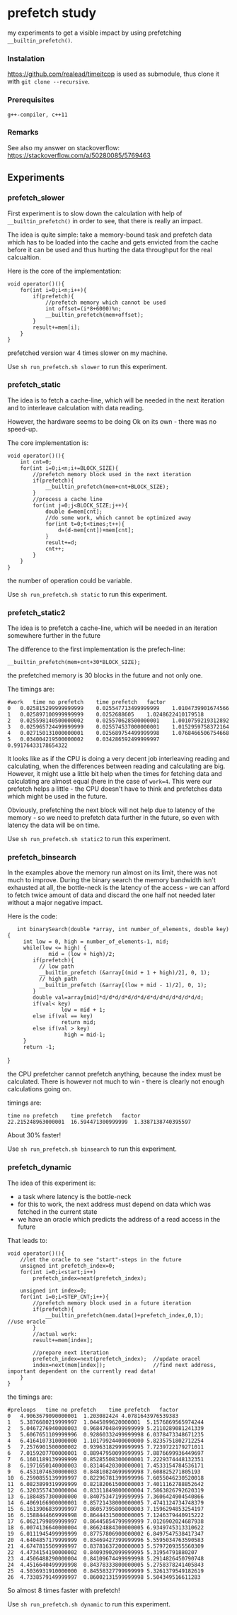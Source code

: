 # prefetch study

my experiments to get a visible impact by using prefetching `__builtin_prefetch()`.


### Instalation

https://github.com/realead/timeitcpp is used as submodule, thus clone it with `git clone --recursive`.


### Prerequisites

    g++-compiler, c++11

### Remarks
   
   See also my answer on stackoverflow: https://stackoverflow.com/a/50280085/5769463

## Experiments

### prefetch_slower

First experiment is to slow down the calculation with help of `__builtin_prefetch()` in order to see, that there is really an impact.

The idea is quite simple: take a memory-bound task and prefetch data which has to be loaded into the cache and gets envicted from the cache before it can be used and thus hurting the data throughput for the real calcualtion.

Here is the core of the implementation:

    void operator()(){
        for(int i=0;i<n;i++){
            if(prefetch){
                //prefetch memory which cannot be used
                int offset=(i*8+6000)%n;
                __builtin_prefetch(mem+offset);
            }
            result+=mem[i];
        }
    }

prefetched version war 4 times slower on my machine. 

Use `sh run_prefetch.sh slower` to run this experiment.

### prefetch_static

The idea is to fetch a cache-line, which will be needed in the next iteration and to interleave calculation with data reading.

However, the hardware seems to be doing Ok on its own - there was no speed-up.

The core implementation is:


    void operator()(){
        int cnt=0;
        for(int i=0;i<n;i+=BLOCK_SIZE){
            //prefetch memory block used in the next iteration
            if(prefetch){
                __builtin_prefetch(mem+cnt+BLOCK_SIZE);
            }
            //process a cache line
            for(int j=0;j<BLOCK_SIZE;j++){
                double d=mem[cnt];
                //do some work, which cannot be optimized away
                for(int t=0;t<times;t++){
                    d=(d-mem[cnt])+mem[cnt];
                }
                result+=d;
                cnt++;
            }
        }
    } 

the number of operation could be variable.

Use `sh run_prefetch.sh static` to run this experiment.


### prefetch_static2

The idea is to prefetch a cache-line, which will be needed in an iteration somewhere further in the future



The difference to the first implementation is the prefech-line:


    __builtin_prefetch(mem+cnt+30*BLOCK_SIZE);

the prefetched memory is 30 blocks in the future and not only one.

The timings are:

    #work	time no prefetch	time prefetch	factor
    0	0.025815299999999999	0.025547713499999999	1.0104739901674566
    1	0.025897100999999999	0.0252688605	1.0248622410179518
    2	0.025598140500000002	0.025570628500000001	1.0010759219312892
    3	0.025965724499999999	0.025574537000000001	1.0152959758372164
    4	0.027150131000000001	0.025689754499999998	1.0768466506754668
    5	0.034004219500000002	0.034286592499999997	0.99176433178654322

It looks like as if the CPU is doing a very decent job interleaving reading and calculating, when the differences between reading and calculating are big. However, it might use a little bit help when the times for fetching data and calculating are almost equal (here in the case of `work=4`. This were our prefetch helps a little - the CPU doesn't have to think and prefetches data which might be used in the future.

Obviously, prefetching the next block will not help due to latency of the memory - so we need to prefetch data further in the future, so even with latency the data will be on time.

Use `sh run_prefetch.sh static2` to run this experiment.


### prefetch_binsearch

In the examples above the memory run almost on its limit, there was not much to improve. During the binary search the memory bandwidth isn't exhausted at all, the bottle-neck is the latency of the access - we can afford to fetch twice amount of data and discard the one half not needed later without a major negative impact.

Here is the code:


       int binarySearch(double *array, int number_of_elements, double key) {
         int low = 0, high = number_of_elements-1, mid;
         while(low <= high) {
                 mid = (low + high)/2;
            if(prefetch){
              // low path
              __builtin_prefetch (&array[(mid + 1 + high)/2], 0, 1);
              // high path
              __builtin_prefetch (&array[(low + mid - 1)/2], 0, 1);
            }
            double val=array[mid]*d/d*d/d*d/d*d/d*d/d*d/d*d/d*d/d;
            if(val< key)
                     low = mid + 1; 
            else if(val == key)
                     return mid;
            else if(val > key)
                      high = mid-1;
         }
         return -1;
   }

the CPU prefetcher cannot prefetch anything, because the index must be calculated. There is however not much to win - there is clearly not enough calculations going on.

timings are:

    time no prefetch	time prefetch	factor
    22.215248963000001	16.594471300999999	1.3387138740395597

About 30% faster!

Use `sh run_prefetch.sh binsearch` to run this experiment.

### prefetch_dynamic

The idea of this experiment is: 

   - a task where latency is the bottle-neck
   - for this to work, the next address must depend on data which was fetched in the current state
   - we have an oracle which predicts the address of a read access in the future

That leads to:


    void operator()(){
        //let the oracle to see "start"-steps in the future
        unsigned int prefetch_index=0;
        for(int i=0;i<start;i++)
            prefetch_index=next(prefetch_index);

        unsigned int index=0;
        for(int i=0;i<STEP_CNT;i++){
            //prefetch memory block used in a future iteration
            if(prefetch){
                __builtin_prefetch(mem.data()+prefetch_index,0,1);    //use oracle
            }
            //actual work:
            result+=mem[index];

            //prepare next iteration
            prefetch_index=next(prefetch_index);  //update oracel
            index=next(mem[index]);               //find next address, important dependent on the currently read data!
        }
    }

the timings are:

    #preloops	time no prefetch	time prefetch	factor
    0	4.9063679090000001	1.203082424	4.0781643976539383
    1	5.3876680219999997	1.0445899620000001	5.1576869565974244
    2	5.0467276940000003	0.96847048499999999	5.2110289081241339
    3	5.6067651109999996	0.92860332499999998	6.0378473348671235
    4	6.4164107310000000	1.10179924400000000	5.8235751802712254
    5	7.2576901500000002	0.93963182999999995	7.7239722179271011
    6	7.0159207700000001	0.88947950099999995	7.8876699936449697
    7	6.1601189139999999	0.85285508300000001	7.2229374448132351
    8	6.1971650140000003	0.83146420300000001	7.4533154784536171
    9	6.4531074630000003	0.84810824699999998	7.608825271805193
    10	6.2590855139999997	0.82296781399999996	7.6055046230520018
    11	6.0823899319999999	0.82182061500000003	7.4011162788852642
    12	6.3203557430000004	0.83311849800000004	7.5863826792620319
    13	6.1884857300000000	0.84075347199999995	7.3606424904540866
    14	6.4069166900000001	0.85721438000000005	7.4741124734748379
    15	6.1613906839999997	0.86057395800000003	7.1596294853254197
    16	6.1588444669999998	0.86444315000000005	7.1246379440915222
    17	6.0621799899999997	0.86445854799999999	7.0126902024687938
    18	6.0074136640000004	0.86624884300000005	6.9349745313310622
    19	6.0111945499999999	0.87757806900000002	6.8497547538417347
    20	4.6404857179999999	0.83469427399999996	5.5595034763590583
    21	4.6747815509999997	0.83781637200000003	5.5797209355560309
    22	4.4734154190000002	0.84093902099999995	5.31954791880207
    23	4.4506488290000004	0.84109674499999998	5.2914826450790748
    24	4.4516640499999998	0.84378333800000005	5.2758378241405843
    25	4.5036931910000000	0.84558327799999999	5.3261379549182619
    26	4.7338579149999997	0.86002131599999998	5.504349516611283

So almost 8 times faster with prefetch!

Use `sh run_prefetch.sh dynamic` to run this experiment.
